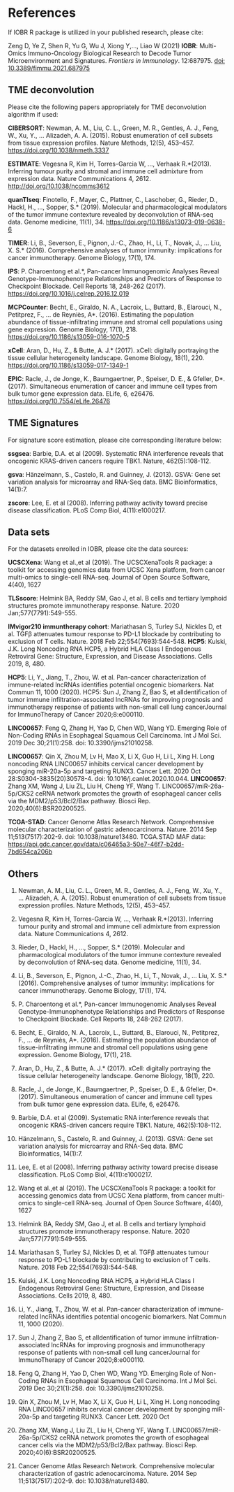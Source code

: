# **References**

If IOBR R package is utilized in your published research, please cite:
   
Zeng D, Ye Z, Shen R, Yu G, Wu J, Xiong Y,..., Liao W (2021) **IOBR**: Multi-Omics Immuno-Oncology Biological Research to Decode Tumor Microenvironment and Signatures. *Frontiers in Immunology*. 12:687975. [doi: 10.3389/fimmu.2021.687975](https://www.frontiersin.org/articles/10.3389/fimmu.2021.687975/full)

## TME deconvolution
Please cite the following papers appropriately for TME deconvolution algorithm if used:

**CIBERSORT**: Newman, A. M., Liu, C. L., Green, M. R., Gentles, A. J., Feng, W., Xu, Y., … Alizadeh, A. A. (2015). Robust enumeration of cell subsets from tissue expression profiles. Nature Methods, 12(5), 453–457.  https://doi.org/10.1038/nmeth.3337

**ESTIMATE**: Vegesna R, Kim H, Torres-Garcia W, ..., Verhaak R.*(2013). Inferring tumour purity and stromal and immune cell admixture from expression data. Nature Communications 4, 2612. http://doi.org/10.1038/ncomms3612 

**quanTIseq**: Finotello, F., Mayer, C., Plattner, C., Laschober, G., Rieder, D., Hackl, H., ..., Sopper, S.* (2019). Molecular and pharmacological modulators of the tumor immune contexture revealed by deconvolution of RNA-seq data. Genome medicine, 11(1), 34. https://doi.org/10.1186/s13073-019-0638-6 

**TIMER**: Li, B., Severson, E., Pignon, J.-C., Zhao, H., Li, T., Novak, J., … Liu, X. S.* (2016). Comprehensive analyses of tumor immunity: implications for cancer immunotherapy. Genome Biology, 17(1), 174.     

**IPS**: P. Charoentong et al.*, Pan-cancer Immunogenomic Analyses Reveal Genotype-Immunophenotype Relationships and Predictors of Response to Checkpoint Blockade. Cell Reports 18, 248-262 (2017). https://doi.org/10.1016/j.celrep.2016.12.019 

**MCPCounter**: Becht, E., Giraldo, N. A., Lacroix, L., Buttard, B., Elarouci, N., Petitprez, F., … de Reyniès, A*. (2016). Estimating the population abundance of tissue-infiltrating immune and stromal cell populations using gene expression. Genome Biology, 17(1), 218. https://doi.org/10.1186/s13059-016-1070-5 

**xCell**: Aran, D., Hu, Z., & Butte, A. J.* (2017). xCell: digitally portraying the tissue cellular heterogeneity landscape. Genome Biology, 18(1), 220. https://doi.org/10.1186/s13059-017-1349-1 

**EPIC**: Racle, J., de Jonge, K., Baumgaertner, P., Speiser, D. E., & Gfeller, D*. (2017). Simultaneous enumeration of cancer and immune cell types from bulk tumor gene expression data. ELife, 6, e26476. https://doi.org/10.7554/eLife.26476 


## TME Signatures
For signature score estimation, please cite corresponding literature below:

**ssgsea**: Barbie, D.A. et al (2009). Systematic RNA interference reveals that oncogenic KRAS-driven cancers require TBK1. Nature, 462(5):108-112.

**gsva**: Hänzelmann, S., Castelo, R. and Guinney, J. (2013). GSVA: Gene set variation analysis for microarray and RNA-Seq data. BMC Bioinformatics, 14(1):7.

**zscore**: Lee, E. et al (2008). Inferring pathway activity toward precise disease classification. PLoS Comp Biol, 4(11):e1000217.
   

## Data sets
For the datasets enrolled in IOBR, please cite the data sources:

**UCSCXena**: Wang et al.,et al (2019). The UCSCXenaTools R package: a toolkit for accessing genomics data from UCSC Xena platform, from cancer multi-omics to single-cell RNA-seq. Journal of Open Source Software, 4(40), 1627 

**TLSscore**: Helmink BA, Reddy SM, Gao J, et al. B cells and tertiary lymphoid structures promote immunotherapy response. Nature. 2020 Jan;577(7791):549-555.  

**IMvigor210 immuntherapy cohort**: Mariathasan S, Turley SJ, Nickles D, et al. TGFβ attenuates tumour response to PD-L1 blockade by contributing to exclusion of T cells. Nature. 2018 Feb 22;554(7693):544-548. 
**HCP5**: Kulski, J.K. Long Noncoding RNA HCP5, a Hybrid HLA Class I Endogenous Retroviral Gene: Structure, Expression, and Disease Associations. Cells 2019, 8, 480.

**HCP5**: Li, Y., Jiang, T., Zhou, W. et al. Pan-cancer characterization of immune-related lncRNAs identifies potential oncogenic biomarkers. Nat Commun 11, 1000 (2020). 
HCP5: Sun J, Zhang Z, Bao S, et alIdentification of tumor immune infiltration-associated lncRNAs for improving prognosis and immunotherapy response of patients with non-small cell lung cancerJournal for ImmunoTherapy of Cancer 2020;8:e000110.

**LINC00657**: Feng Q, Zhang H, Yao D, Chen WD, Wang YD. Emerging Role of Non-Coding RNAs in Esophageal Squamous Cell Carcinoma. Int J Mol Sci. 2019 Dec 30;21(1):258. doi: 10.3390/ijms21010258. 

**LINC00657**: Qin X, Zhou M, Lv H, Mao X, Li X, Guo H, Li L, Xing H. Long noncoding RNA LINC00657 inhibits cervical cancer development by sponging miR-20a-5p and targeting RUNX3. Cancer Lett. 2020 Oct 28:S0304-3835(20)30578-4. doi: 10.1016/j.canlet.2020.10.044.
**LINC00657**: Zhang XM, Wang J, Liu ZL, Liu H, Cheng YF, Wang T. LINC00657/miR-26a-5p/CKS2 ceRNA network promotes the growth of esophageal cancer cells via the MDM2/p53/Bcl2/Bax pathway. Biosci Rep. 2020;40(6):BSR20200525.

**TCGA-STAD**: Cancer Genome Atlas Research Network. Comprehensive molecular characterization of gastric adenocarcinoma. Nature. 2014 Sep 11;513(7517):202-9. doi: 10.1038/nature13480.
TCGA.STAD MAF data: https://api.gdc.cancer.gov/data/c06465a3-50e7-46f7-b2dd-7bd654ca206b
   

## Others
1. Newman, A. M., Liu, C. L., Green, M. R., Gentles, A. J., Feng, W., Xu, Y., … Alizadeh, A. A. (2015). Robust enumeration of cell subsets from tissue expression profiles. Nature Methods, 12(5), 453–457. 

2. Vegesna R, Kim H, Torres-Garcia W, ..., Verhaak R.*(2013). Inferring tumour purity and stromal and immune cell admixture from expression data. Nature Communications 4, 2612.

3. Rieder, D., Hackl, H., ..., Sopper, S.* (2019). Molecular and pharmacological modulators of the tumor immune contexture revealed by deconvolution of RNA-seq data. Genome medicine, 11(1), 34. 

4. Li, B., Severson, E., Pignon, J.-C., Zhao, H., Li, T., Novak, J., … Liu, X. S.* (2016). Comprehensive analyses of tumor immunity: implications for cancer immunotherapy. Genome Biology, 17(1), 174.     

5. P. Charoentong et al.*, Pan-cancer Immunogenomic Analyses Reveal Genotype-Immunophenotype Relationships and Predictors of Response to Checkpoint Blockade. Cell Reports 18, 248-262 (2017).  

6. Becht, E., Giraldo, N. A., Lacroix, L., Buttard, B., Elarouci, N., Petitprez, F., … de Reyniès, A*. (2016). Estimating the population abundance of tissue-infiltrating immune and stromal cell populations using gene expression. Genome Biology, 17(1), 218.

7. Aran, D., Hu, Z., & Butte, A. J.* (2017). xCell: digitally portraying the tissue cellular heterogeneity landscape. Genome Biology, 18(1), 220. 

8. Racle, J., de Jonge, K., Baumgaertner, P., Speiser, D. E., & Gfeller, D*. (2017). Simultaneous enumeration of cancer and immune cell types from bulk tumor gene expression data. ELife, 6, e26476. 

9. Barbie, D.A. et al (2009). Systematic RNA interference reveals that oncogenic KRAS-driven cancers require TBK1. Nature, 462(5):108-112.

10. Hänzelmann, S., Castelo, R. and Guinney, J. (2013). GSVA: Gene set variation analysis for microarray and RNA-Seq data. BMC Bioinformatics, 14(1):7.

11. Lee, E. et al (2008). Inferring pathway activity toward precise disease classification. PLoS Comp Biol, 4(11):e1000217.

12. Wang et al.,et al (2019). The UCSCXenaTools R package: a toolkit for accessing genomics data from UCSC Xena platform, from cancer multi-omics to single-cell RNA-seq. Journal of Open Source Software, 4(40), 1627

13. Helmink BA, Reddy SM, Gao J, et al. B cells and tertiary lymphoid structures promote immunotherapy response. Nature. 2020 Jan;577(7791):549-555.  

14. Mariathasan S, Turley SJ, Nickles D, et al. TGFβ attenuates tumour response to PD-L1 blockade by contributing to exclusion of T cells. Nature. 2018 Feb 22;554(7693):544-548. 

15. Kulski, J.K. Long Noncoding RNA HCP5, a Hybrid HLA Class I Endogenous Retroviral Gene: Structure, Expression, and Disease Associations. Cells 2019, 8, 480.

16. Li, Y., Jiang, T., Zhou, W. et al. Pan-cancer characterization of immune-related lncRNAs identifies potential oncogenic biomarkers. Nat Commun 11, 1000 (2020). 

17. Sun J, Zhang Z, Bao S, et alIdentification of tumor immune infiltration-associated lncRNAs for improving prognosis and immunotherapy response of patients with non-small cell lung cancerJournal for ImmunoTherapy of Cancer 2020;8:e000110.

18. Feng Q, Zhang H, Yao D, Chen WD, Wang YD. Emerging Role of Non-Coding RNAs in Esophageal Squamous Cell Carcinoma. Int J Mol Sci. 2019 Dec 30;21(1):258. doi: 10.3390/ijms21010258. 

19. Qin X, Zhou M, Lv H, Mao X, Li X, Guo H, Li L, Xing H. Long noncoding RNA LINC00657 inhibits cervical cancer development by sponging miR-20a-5p and targeting RUNX3. Cancer Lett. 2020 Oct 

20. Zhang XM, Wang J, Liu ZL, Liu H, Cheng YF, Wang T. LINC00657/miR-26a-5p/CKS2 ceRNA network promotes the growth of esophageal cancer cells via the MDM2/p53/Bcl2/Bax pathway. Biosci Rep. 2020;40(6):BSR20200525.

21. Cancer Genome Atlas Research Network. Comprehensive molecular characterization of gastric adenocarcinoma. Nature. 2014 Sep 11;513(7517):202-9. doi: 10.1038/nature13480.


